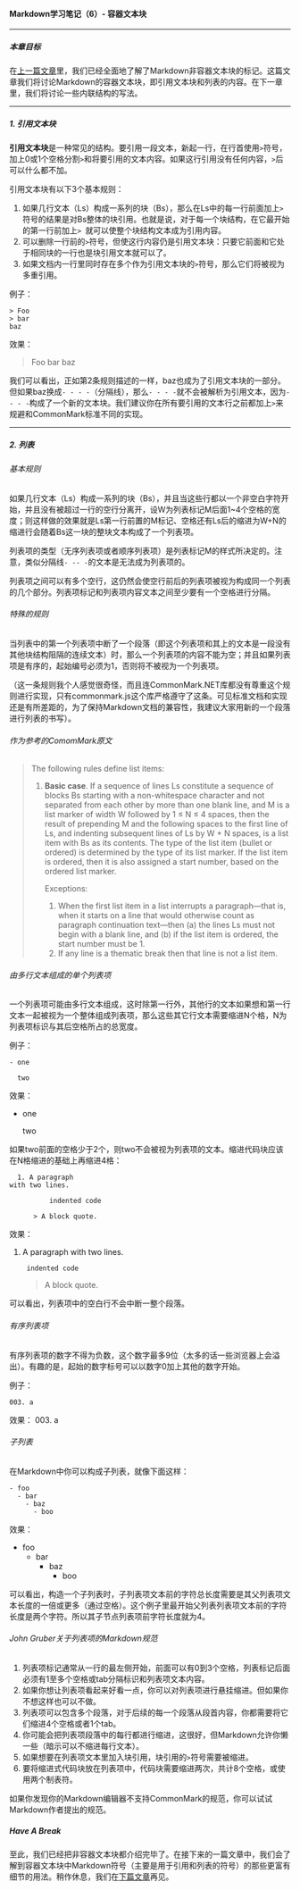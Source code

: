 #### Markdown学习笔记（6）- 容器文本块

***
##### 本章目标

在[上一篇文章](https://github.com/TiriSane/MarkdownTutorial/blob/master/Markdown_Tutorial_5.md)里，我们已经全面地了解了Markdown非容器文本块的标记。这篇文章我们将讨论Markdown的容器文本块，即引用文本块和列表的内容。在下一章里，我们将讨论一些内联结构的写法。

***

##### 1. 引用文本块

**引用文本块**是一种常见的结构。要引用一段文本，新起一行，在行首使用`>`符号，加上0或1个空格分割`>`和将要引用的文本内容。如果这行引用没有任何内容，`>`后可以什么都不加。

引用文本块有以下3个基本规则：

1. 如果几行文本（Ls）构成一系列的块（Bs），那么在Ls中的每一行前面加上`>`符号的结果是对Bs整体的块引用。也就是说，对于每一个块结构，在它最开始的第一行前加上`> `就可以使整个块结构文本成为引用内容。
2. 可以删除一行前的`>`符号，但使这行内容仍是引用文本块：只要它前面和它处于相同块的一行也是块引用文本就可以了。
3. 如果文档内一行里同时存在多个作为引用文本块的`>`符号，那么它们将被视为多重引用。

例子：
```
> Foo
> bar
baz
```

效果：
> Foo
> bar
baz

我们可以看出，正如第2条规则描述的一样，baz也成为了引用文本块的一部分。
但如果baz换成`- - - -`（分隔线），那么`- - - -`就不会被解析为引用文本，因为`- - - -`构成了一个新的文本块。我们建议你在所有要引用的文本行之前都加上`>`来规避和CommonMark标准不同的实现。

***

##### 2. 列表

###### 基本规则

如果几行文本（Ls）构成一系列的块（Bs），并且当这些行都以一个非空白字符开始，并且没有被超过一行的空行分离开，设W为列表标记M后面1~4个空格的宽度；则这样做的效果就是Ls第一行前置的M标记、空格还有Ls后的缩进为W+N的缩进行会随着Bs这一块的整块文本构成了一个列表项。

列表项的类型（无序列表项或者顺序列表项）是列表标记M的样式所决定的。注意，类似分隔线`- -- -`的文本是无法成为列表项的。

列表项之间可以有多个空行，这仍然会使空行前后的列表项被视为构成同一个列表的几个部分。列表项标记和列表项内容文本之间至少要有一个空格进行分隔。

###### 特殊的规则

当列表中的第一个列表项中断了一个段落（即这个列表项和其上的文本是一段没有其他块结构阻隔的连续文本）时，那么一个列表项的内容不能为空；并且如果列表项是有序的，起始编号必须为1，否则将不被视为一个列表项。

（这一条规则我个人感觉很奇怪，而且连CommonMark.NET库都没有尊重这个规则进行实现，只有commonmark.js这个库严格遵守了这条。可见标准文档和实现还是有所差距的，为了保持Markdown文档的兼容性，我建议大家用新的一个段落进行列表的书写）。

###### 作为参考的ComomMark原文

> The following rules define list items:
> 
> 1. **Basic case**. If a sequence of lines Ls constitute a sequence of blocks Bs starting with a non-whitespace character and not separated from each other by more than one blank line, and M is a list marker of width W followed by 1 ≤ N ≤ 4 spaces, then the result of prepending M and the following spaces to the first line of Ls, and indenting subsequent lines of Ls by W + N spaces, is a list item with Bs as its contents. The type of the list item (bullet or ordered) is determined by the type of its list marker. If the list item is ordered, then it is also assigned a start number, based on the ordered list marker.
>
>     Exceptions:
>
>     1. When the first list item in a list interrupts a paragraph—that is, when it starts on a line that would otherwise count as paragraph continuation text—then (a) the lines Ls must not begin with a blank line, and (b) if the list item is ordered, the start number must be 1.
>     2. If any line is a thematic break then that line is not a list item.

###### 由多行文本组成的单个列表项

一个列表项可能由多行文本组成，这时除第一行外，其他行的文本如果想和第一行文本一起被视为一个整体组成列表项，那么这些其它行文本需要缩进N个格，N为列表项标识与其后空格所占的总宽度。

例子：
```
- one

  two
```

效果：
- one

  two
  
如果two前面的空格少于2个，则two不会被视为列表项的文本。缩进代码块应该在N格缩进的基础上再缩进4格：
```
  1. A paragraph
with two lines.

          indented code

      > A block quote.
```

效果：
  1. A paragraph
with two lines.

          indented code

      > A block quote.

可以看出，列表项中的空白行不会中断一整个段落。

###### 有序列表项

有序列表项的数字不得为负数，这个数字最多9位（太多的话一些浏览器上会溢出）。有趣的是，起始的数字标号可以以数字0加上其他的数字开始。

例子：
```
003. a
```

效果：
003. a

###### 子列表

在Markdown中你可以构成子列表，就像下面这样：

```
- foo
  - bar
    - baz
      - boo
```

效果：
- foo
  - bar
    - baz
      - boo
      
可以看出，构造一个子列表时，子列表项文本前的字符总长度需要是其父列表项文本长度的一倍或更多（通过空格）。这个例子里最开始父列表列表项文本前的字符长度是两个字符。所以其子节点列表项前字符长度就为4。

###### John Gruber关于列表项的Markdown规范

1. 列表项标记通常从一行的最左侧开始，前面可以有0到3个空格，列表标记后面必须有1至多个空格或tab分隔标识和列表项文本内容。
2. 如果你想让列表项看起来好看一点，你可以对列表项进行悬挂缩进。但如果你不想这样也可以不做。
3. 列表项可以包含多个段落，对于后续的每一个段落从段首内容，你都需要将它们缩进4个空格或者1个tab。
4. 你可能会把列表项段落中的每行都进行缩进，这很好，但Markdown允许你懒一些（暗示可以不缩进每行文本）。
5. 如果想要在列表项文本里加入块引用，块引用的`>`符号需要被缩进。
6. 要将缩进式代码块放在列表项中，代码块需要缩进两次，共计8个空格，或使用两个制表符。

如果你发现你的Markdown编辑器不支持CommonMark的规范，你可以试试Markdown作者提出的规范。

##### Have A Break

至此，我们已经把非容器文本块都介绍完毕了。在接下来的一篇文章中，我们会了解到容器文本块中Markdown符号（主要是用于引用和列表的符号）的那些更富有细节的用法。稍作休息，我们在[下篇文章](https://github.com/TiriSane/MarkdownTutorial/blob/master/Markdown_Tutorial_7.md)再见。

